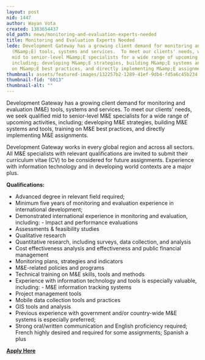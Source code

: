```yaml
---
layout: post
nid: 1447
author: Wayan Vota
created: 1383654437
old_path: news/monitoring-and-evaluation-experts-needed
title: Monitoring and Evaluation Experts Needed
lede: Development Gateway has a growing client demand for monitoring and evaluation
  (M&amp;E) tools, systems and services.  To meet our clients' needs, we seek qualified
  mid to senior-level M&amp;E specialists for a wide range of upcoming activities,
  including; developing M&amp;E strategies, building M&amp;E systems and tools, training
  on M&amp;E best practices, and directly implementing M&amp;E assignments.
thumbnail: assets/featured-images/132257b2-1289-41ef-9db4-fd5a6c45b234-m.jpg
thumbnail-fid: "6013"
thumbnail-alt: ""
---
```


Development Gateway has a growing client demand for monitoring and evaluation (M&E) tools, systems and services. To meet our clients' needs, we seek qualified mid to senior-level M&E specialists for a wide range of upcoming activities, including; developing M&E strategies, building M&E systems and tools, training on M&E best practices, and directly implementing M&E assignments.

Development Gateway works in every global region and across all sectors. All M&E specialists with relevant qualifications are invited to submit their curriculum vitae (CV) to be considered for future assignments. Experience with information technology and in developing world contexts are a major plus.

**Qualifications:**

- Advanced degree in relevant field required;
- Minimum five years of monitoring and evaluation experience in international development;
- Demonstrated international experience in monitoring and evaluation, including: - Impact and performance evaluations
- Assessments & feasibility studies
- Qualitative research
- Quantitative research, including surveys, data collection, and analysis
- Cost effectiveness analysis and effectiveness and public financial management
- Monitoring plans, strategies and indicators
- M&E-related policies and programs
- Technical training on M&E skills, tools and methods
- Experience with information technology and tools is especially valuable, including: - M&E information tracking systems
- Project management tools
- Mobile data collection tools and practices
- GIS tools and analysis
- Previous experience with government and/or country-wide M&E systems is especially preferred;
- Strong oral/written communication and English proficiency required; French highly desired and required for some assignments; Spanish a plus

**[Apply Here](http://goo.gl/MHazxD)**
